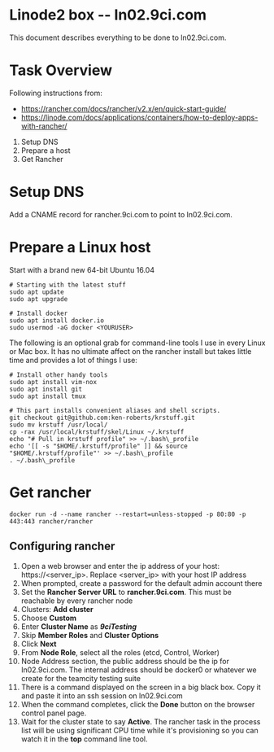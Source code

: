 # Linode2 box -- ln02.9ci.com

This document describes everything to be done to ln02.9ci.com.

# Task Overview

Following instructions from:

* https://rancher.com/docs/rancher/v2.x/en/quick-start-guide/
* https://linode.com/docs/applications/containers/how-to-deploy-apps-with-rancher/

1. Setup DNS
2. Prepare a host
3. Get Rancher

# Setup DNS

Add a CNAME record for rancher.9ci.com to point to ln02.9ci.com.

# Prepare a Linux host

Start with a brand new 64-bit Ubuntu 16.04 

```
# Starting with the latest stuff
sudo apt update
sudo apt upgrade

# Install docker
sudo apt install docker.io
sudo usermod -aG docker <YOURUSER>
```

The following is an optional grab for command-line tools I use in every Linux or Mac box. It has no ultimate affect on the rancher install but takes little time and provides a lot of things I use:

```
# Install other handy tools
sudo apt install vim-nox
sudo apt install git
sudo apt install tmux

# This part installs convenient aliases and shell scripts.
git checkout git@github.com:ken-roberts/krstuff.git
sudo mv krstuff /usr/local/
cp -rax /usr/local/krstuff/skel/Linux ~/.krstuff
echo "# Pull in krstuff profile" >> ~/.bash\_profile
echo '[[ -s "$HOME/.krstuff/profile" ]] && source "$HOME/.krstuff/profile"' >> ~/.bash\_profile
. ~/.bash\_profile
```


# Get rancher

```
docker run -d --name rancher --restart=unless-stopped -p 80:80 -p 443:443 rancher/rancher
```

## Configuring rancher

1. Open a web browser and enter the ip address of your host: https://<server_ip>. Replace <server_ip> with your host IP address
2. When prompted, create a password for the default admin account there
3. Set the __Rancher Server URL__ to __rancher.9ci.com__. This must be reachable by every rancher node
4. Clusters: __Add cluster__
5. Choose __Custom__
6. Enter __Cluster Name__ as ___9ciTesting___
7. Skip __Member Roles__ and __Cluster Options__
8. Click __Next__
9. From __Node Role__, select all the roles (etcd, Control, Worker)
10. Node Address section, the public address should be the ip for ln02.9ci.com. The internal address should be docker0 or whatever we create for the teamcity testing suite
11. There is a command displayed on the screen in a big black box. Copy it and paste it into an ssh session on ln02.9ci.com
12. When the command completes, click the __Done__ button on the browser control panel page.
13. Wait for the cluster state to say __Active__. The rancher task in the process list will be using significant CPU time while it's provisioning so you can watch it in the __top__ command line tool.

